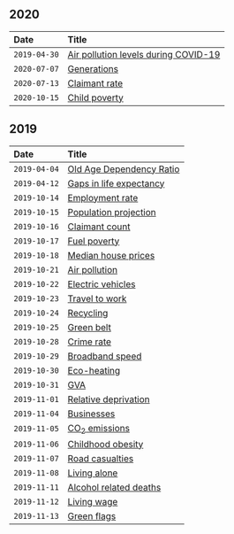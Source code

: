 ## 2020

| Date | Title |
| :--- | :--- |
| `2019-04-30` | [Air pollution levels during COVID-19](https://www.trafforddatalab.io/charticles/2020-04-30-no2-covid-19) |
| `2020-07-07` | [Generations](https://www.trafforddatalab.io/charticles/2020-07-07-generations) |
| `2020-07-13` | [Claimant rate](https://www.trafforddatalab.io/charticles/2020-07-13-claimant-rate) |
| `2020-10-15` | [Child poverty](https://www.trafforddatalab.io/charticles/2020-10-15-child-poverty) |

## 2019

| Date | Title |
| :--- | :--- |
| `2019-04-04` | [Old Age Dependency Ratio](http://www.trafforddatalab.io/charticles/2019-04-04-old-age-dependency-ratio) |
| `2019-04-12` | [Gaps in life expectancy](https://www.trafforddatalab.io/charticles/2019-04-12-gaps-in-life-expectancy) |
| `2019-10-14` | [Employment rate](https://www.trafforddatalab.io/charticles/2019-10-14-employment-rate) |
| `2019-10-15` | [Population projection](https://www.trafforddatalab.io/charticles/2019-10-15-population-projection) |
| `2019-10-16` | [Claimant count](https://www.trafforddatalab.io/charticles/2019-10-16-claimant-count) |
| `2019-10-17` | [Fuel poverty](https://www.trafforddatalab.io/charticles/2019-10-17-fuel-poverty) |
| `2019-10-18` | [Median house prices](https://www.trafforddatalab.io/charticles/2019-10-18-median-house-prices) |
| `2019-10-21` | [Air pollution](https://www.trafforddatalab.io/charticles/2019-10-21-air-pollution) |
| `2019-10-22` | [Electric vehicles](https://www.trafforddatalab.io/charticles/2019-10-22-electric-vehicles) |
| `2019-10-23` | [Travel to work](https://www.trafforddatalab.io/charticles/2019-10-23-travel-to-work) |
| `2019-10-24` | [Recycling](https://www.trafforddatalab.io/charticles/2019-10-24-recycling) |
| `2019-10-25` | [Green belt](https://www.trafforddatalab.io/charticles/2019-10-25-green-belt) |
| `2019-10-28` | [Crime rate](https://www.trafforddatalab.io/charticles/2019-10-28-crime-rate) |
| `2019-10-29` | [Broadband speed](https://www.trafforddatalab.io/charticles/2019-10-29-broadband-speed) |
| `2019-10-30` | [Eco-heating](https://www.trafforddatalab.io/charticles/2019-10-30-eco-heating) |
| `2019-10-31` | [GVA](https://www.trafforddatalab.io/charticles/2019-10-31-gva) |
| `2019-11-01` | [Relative deprivation](https://www.trafforddatalab.io/charticles/2019-11-01-relative-deprivation) |
| `2019-11-04` | [Businesses](https://www.trafforddatalab.io/charticles/2019-11-04-businesses) |
| `2019-11-05` | [CO<sub>2</sub> emissions](https://www.trafforddatalab.io/charticles/2019-11-05-co2-emissions) |
| `2019-11-06` | [Childhood obesity](https://www.trafforddatalab.io/charticles/2019-11-06-childhood-obesity) |
| `2019-11-07` | [Road casualties](https://www.trafforddatalab.io/charticles/2019-11-07-road-casualties) |
| `2019-11-08` | [Living alone](https://www.trafforddatalab.io/charticles/2019-11-08-living-alone) |
| `2019-11-11` | [Alcohol related deaths](https://www.trafforddatalab.io/charticles/2019-11-11-alcohol-related-deaths) |
| `2019-11-12` | [Living wage](https://www.trafforddatalab.io/charticles/2019-11-12-living-wage) |
| `2019-11-13` | [Green flags](https://www.trafforddatalab.io/charticles/2019-11-13-green-flags) |